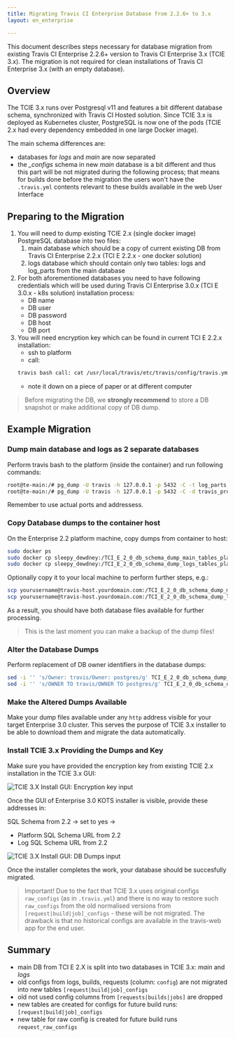 ```yaml
---
title: Migrating Travis CI Enterprise Database from 2.2.6+ to 3.x
layout: en_enterprise

---
```


This document describes steps necessary for database migration from existing Travis CI Enterprise 2.2.6+ version to Travis CI Enterprise 3.x (TCIE 3.x). The migration is not required for clean installations of Travis CI Enterprise 3.x (with an empty database).

## Overview

The TCIE 3.x runs over Postgresql v11 and features a bit different database schema, synchronized with Travis CI Hosted solution. Since TCIE 3.x is deployed as Kubernetes cluster, PostgreSQL is now one of the pods (TCIE 2.x had every dependency embedded in one large Docker image).

The main schema differences are:
* databases for *logs* and *main* are now separated
* the *_configs* schema in new *main* database is a bit different and thus this part will be not migrated during the following process; that means for builds done before the migration the users won't have the `.travis.yml` contents relevant to these builds available in the web User Interface

## Preparing to the Migration

1. You will need to dump existing TCIE 2.x (single docker image) PostgreSQL database into two files:
   1. main database which should be a copy of current existing DB from Travis CI Enterprise 2.2.x (TCI E 2.2.x - one docker solution)
   2. logs database which should contain only two tables: logs and log_parts from the main database
2. For both aforementioned databases you need to have following credentials which will be used during Travis CI Enterprise 3.0.x (TCI E 3.0.x - k8s solution) installation process:
    - DB name
    - DB user
    - DB password
    - DB host
    - DB port
3. You will need encryption key which can be found in current TCI E 2.2.x installation:
    - ssh to platform
    - call: 
    ```bash
    travis bash call: cat /usr/local/travis/etc/travis/config/travis.yml | grep -A 1 "encryption:"
    ```
    - note it down on a piece of paper or at different computer

> Before migrating the DB, we **strongly recommend** to store a DB snapshot or make additional copy of DB dump.

## Example Migration 

### Dump main database and logs as 2 separate databases

Perform travis bash to the platform (inside the container) and run following commands: 
```bash
root@te-main:/# pg_dump -U travis -h 127.0.0.1 -p 5432 -C -t log_parts -t logs -d travis_production > TCI_E_2_0_db_schema_dump_logs_tables_platform_docker_20200324.sql
root@te-main:/# pg_dump -U travis -h 127.0.0.1 -p 5432 -C -d travis_production > TCI_E_2_0_db_schema_dump_main_tables_platform_docker_20200324.sql
```
Remember to use actual ports and addressess.

### Copy Database dumps to the container host

On the Enterprise 2.2 platform machine, copy dumps from container to host: 
```bash
sudo docker ps
sudo docker cp sleepy_dewdney:/TCI_E_2_0_db_schema_dump_main_tables_platform_docker_20200324.sql .
sudo docker cp sleepy_dewdney:/TCI_E_2_0_db_schema_dump_logs_tables_platform_docker_20200324.sql .
```

Optionally copy it to your local machine to perform further steps, e.g.: 
```bash
scp yourusername@travis-host.yourdomain.com:/TCI_E_2_0_db_schema_dump_main_tables_platform_docker_20200324.sql
scp yourusername@travis-host.yourdomain.com:/TCI_E_2_0_db_schema_dump_logs_tables_platform_docker_20200324.sql
```

As a result, you should have both database files available for further processing.

> This is the last moment you can make a backup of the dump files!

### Alter the Database Dumps

Perform replacement of DB owner identifiers in the database dumps: 
```bash
sed -i '' 's/Owner: travis/Owner: postgres/g' TCI_E_2_0_db_schema_dump_main_tables_platform_docker_20200324.sql
sed -i '' 's/OWNER TO travis/OWNER TO postgres/g' TCI_E_2_0_db_schema_dump_main_tables_platform_docker_20200324.sql 
```
### Make the Altered Dumps Available

Make your dump files available under any `http` address visible for your target Enterprise 3.0 cluster. This serves the purpose of TCIE 3.x installer to be able to download them and migrate the data automatically.

### Install TCIE 3.x Providing the Dumps and Key

Make sure you have provided the encryption key from existing TCIE 2.x installation in the TCIE 3.x GUI:

![TCIE 3.X Install GUI: Encryption key input](/images/tcie-3.x-input-for-encryption-key.png)

Once the GUI of Enterprise 3.0 KOTS installer is visible, provide these addresses in:

SQL Schema from 2.2 -> set to yes ->
* Platform SQL Schema URL from 2.2
* Log SQL Schema URL from 2.2

![TCIE 3.X Install GUI: DB Dumps input](/images/tcie-3.x-input-for-db-dumps.png)

Once the installer completes the work, your database should be succesfully migrated.

> Important!
Due to the fact that TCIE 3.x uses original configs `raw_configs` (as in `.travis.yml`) and there is no way to restore such `raw_configs` from the old normalised versions from  `[request|build|job]_configs` - these will be not migrated. The drawback is that no historical configs are available in the travis-web app for the end user.

## Summary
- main DB from TCI E 2.X is split into two databases in TCIE 3.x: *main* and *logs*
- old configs from logs, builds, requests (column: `config`) are not migrated into new tables `[request|build|job]_configs`
- old not used config columns from `[requests|builds|jobs]` are dropped
- new tables are created for configs for future build runs: `[request|build|job]_configs`
- new table for raw config is created for future build runs `request_raw_configs`
